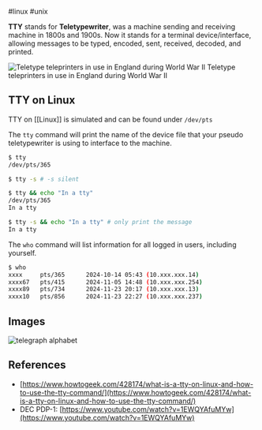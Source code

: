 #linux #unix 

**TTY** stands for **Teletypewriter**, was a machine sending and receiving machine in 1800s and 1900s. Now it stands for a terminal device/interface, allowing messages to be typed, encoded, sent, received, decoded, and printed.

![Teletype teleprinters in use in England during World War II](https://upload.wikimedia.org/wikipedia/commons/8/89/WACsOperateTeletype.jpg)
Teletype teleprinters in use in England during World War II

## TTY on Linux

TTY on [[Linux]] is simulated and can be found under `/dev/pts`

The `tty` command will print the name of the device file that your pseudo teletypewriter is using to interface to the machine.

```bash
$ tty
/dev/pts/365

$ tty -s # -s silent

$ tty && echo "In a tty"
/dev/pts/365
In a tty

$ tty -s && echo "In a tty" # only print the message
In a tty
```

The `who` command will list information for all logged in users, including yourself.

```bash
$ who
xxxx     pts/365      2024-10-14 05:43 (10.xxx.xxx.14)
xxxx67   pts/415      2024-11-05 14:48 (10.xxx.xxx.254)
xxxx89   pts/734      2024-11-23 20:17 (10.xxx.xxx.13)
xxxx10   pts/856      2024-11-23 22:27 (10.xxx.xxx.237)
```

## Images

![telegraph alphabet](https://upload.wikimedia.org/wikipedia/commons/thumb/1/12/International_Telegraph_Alphabet_2_brightened.jpg/820px-International_Telegraph_Alphabet_2_brightened.jpg)

## References

- [https://www.howtogeek.com/428174/what-is-a-tty-on-linux-and-how-to-use-the-tty-command/](https://www.howtogeek.com/428174/what-is-a-tty-on-linux-and-how-to-use-the-tty-command/)
- DEC PDP-1: [https://www.youtube.com/watch?v=1EWQYAfuMYw](https://www.youtube.com/watch?v=1EWQYAfuMYw)